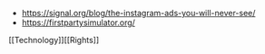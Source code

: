   - https://signal.org/blog/the-instagram-ads-you-will-never-see/
  - https://firstpartysimulator.org/

[[Technology]][[Rights]]